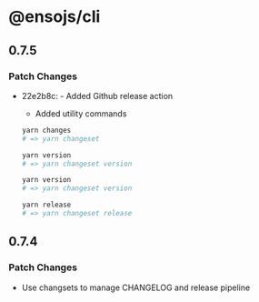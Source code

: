 # @ensojs/cli

## 0.7.5

### Patch Changes

- 22e2b8c: - Added Github release action

  - Added utility commands

  ```bash
  yarn changes
  # => yarn changeset

  yarn version
  # => yarn changeset version

  yarn version
  # => yarn changeset version

  yarn release
  # => yarn changeset release
  ```

## 0.7.4

### Patch Changes

- Use changsets to manage CHANGELOG and release pipeline
